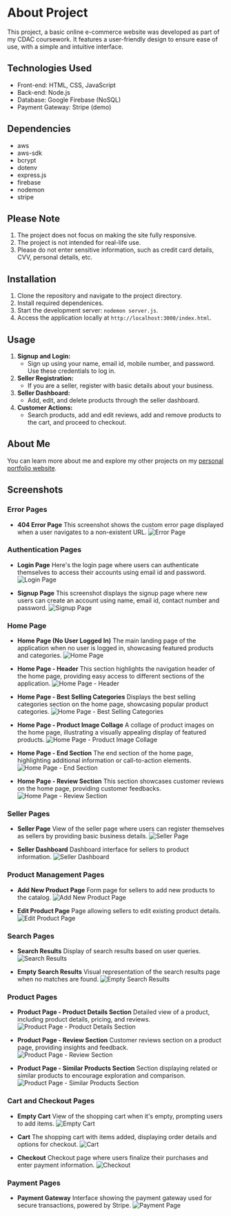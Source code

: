 # About Project

This project, a basic online e-commerce website was developed as part of my CDAC coursework. It features a user-friendly design to ensure ease of use, with a simple and intuitive interface.

## Technologies Used

- Front-end: HTML, CSS, JavaScript
- Back-end: Node.js
- Database: Google Firebase (NoSQL)
- Payment Gateway: Stripe (demo)

## Dependencies

- aws
- aws-sdk
- bcrypt
- dotenv
- express.js
- firebase
- nodemon
- stripe

## Please Note

1. The project does not focus on making the site fully responsive.
2. The project is not intended for real-life use.
3. Please do not enter sensitive information, such as credit card details, CVV, personal details, etc.

## Installation

1. Clone the repository and navigate to the project directory.
2. Install required dependenices.
3. Start the development server: `nodemon server.js`.
4. Access the application locally at `http://localhost:3000/index.html`.

## Usage

1. **Signup and Login:**
   - Sign up using your name, email id, mobile number, and password. Use these credentials to log in.
2. **Seller Registration:**
   - If you are a seller, register with basic details about your business.
3. **Seller Dashboard:**
   - Add, edit, and delete products through the seller dashboard.
4. **Customer Actions:**
   - Search products, add and edit reviews, add and remove products to the cart, and proceed to checkout.

## About Me

You can learn more about me and explore my other projects on my [personal portfolio website](https://siddheshmestri.online).

## Screenshots

### Error Pages

- **404 Error Page**
  This screenshot shows the custom error page displayed when a user navigates to a non-existent URL.
  ![Error Page](public/screenshots/404-error-page.png)

### Authentication Pages

- **Login Page**
  Here's the login page where users can authenticate themselves to access their accounts using email id and password.
  ![Login Page](public/screenshots/login-page.png)

- **Signup Page**
  This screenshot displays the signup page where new users can create an account using name, email id, contact number and password.
  ![Signup Page](public/screenshots/signup-page.png)

### Home Page

- **Home Page (No User Logged In)**
  The main landing page of the application when no user is logged in, showcasing featured products and categories.
  ![Home Page](public/screenshots/home-page-no-user-logged-in.png)

- **Home Page - Header**
  This section highlights the navigation header of the home page, providing easy access to different sections of the application.
  ![Home Page - Header](public/screenshots/home-page-header.png)

- **Home Page - Best Selling Categories**
  Displays the best selling categories section on the home page, showcasing popular product categories.
  ![Home Page - Best Selling Categories](public/screenshots/home-page-best-selling-categories.png)

- **Home Page - Product Image Collage**
  A collage of product images on the home page, illustrating a visually appealing display of featured products.
  ![Home Page - Product Image Collage](public/screenshots/home-page-product-image-collage.png)

- **Home Page - End Section**
  The end section of the home page, highlighting additional information or call-to-action elements.
  ![Home Page - End Section](public/screenshots/home-page-end-section.png)

- **Home Page - Review Section**
  This section showcases customer reviews on the home page, providing customer feedbacks.
  ![Home Page - Review Section](public/screenshots/home-page-review-section.png)

### Seller Pages

- **Seller Page**
  View of the seller page where users can register themselves as sellers by providing basic business details.
  ![Seller Page](public/screenshots/seller-page.png)

- **Seller Dashboard**
  Dashboard interface for sellers to product information.
  ![Seller Dashboard](public/screenshots/seller-dashboard.png)

### Product Management Pages

- **Add New Product Page**
  Form page for sellers to add new products to the catalog.
  ![Add New Product Page](public/screenshots/add-new-product-page.png)

- **Edit Product Page**
  Page allowing sellers to edit existing product details.
  ![Edit Product Page](public/screenshots/edit-product-page.png)

### Search Pages

- **Search Results**
  Display of search results based on user queries.
  ![Search Results](public/screenshots/search-results.png)

- **Empty Search Results**
  Visual representation of the search results page when no matches are found.
  ![Empty Search Results](public/screenshots/search-results-empty.png)

### Product Pages

- **Product Page - Product Details Section**
  Detailed view of a product, including product details, pricing, and reviews.
  ![Product Page - Product Details Section](public/screenshots/product-page-product-details-section.png)

- **Product Page - Review Section**
  Customer reviews section on a product page, providing insights and feedback.
  ![Product Page - Review Section](public/screenshots/product-page-review-section.png)

- **Product Page - Similar Products Section**
  Section displaying related or similar products to encourage exploration and comparison.
  ![Product Page - Similar Products Section](public/screenshots/product-page-similar-products-section.png)

### Cart and Checkout Pages

- **Empty Cart**
  View of the shopping cart when it's empty, prompting users to add items.
  ![Empty Cart](public/screenshots/empty-cart.png)

- **Cart**
  The shopping cart with items added, displaying order details and options for checkout.
  ![Cart](public/screenshots/cart.png)

- **Checkout**
  Checkout page where users finalize their purchases and enter payment information.
  ![Checkout](public/screenshots/checkout.png)

### Payment Pages

- **Payment Gateway**
  Interface showing the payment gateway used for secure transactions, powered by Stripe.
  ![Payment Page](public/screenshots/payment-gateway.png)
